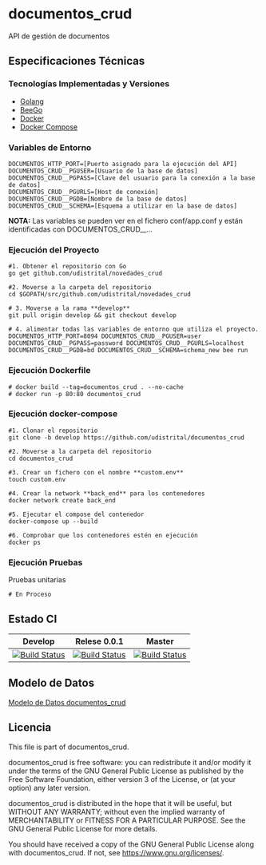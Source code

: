 # documentos_crud
API de gestión de documentos

## Especificaciones Técnicas

### Tecnologías Implementadas y Versiones
* [Golang](https://github.com/udistrital/introduccion_oas/blob/master/instalacion_de_herramientas/golang.md)
* [BeeGo](https://github.com/udistrital/introduccion_oas/blob/master/instalacion_de_herramientas/beego.md)
* [Docker](https://docs.docker.com/engine/install/ubuntu/)
* [Docker Compose](https://docs.docker.com/compose/)

### Variables de Entorno
```shell
DOCUMENTOS_HTTP_PORT=[Puerto asignado para la ejecución del API]
DOCUMENTOS_CRUD__PGUSER=[Usuario de la base de datos]
DOCUMENTOS_CRUD__PGPASS=[Clave del usuario para la conexión a la base de datos]
DOCUMENTOS_CRUD__PGURLS=[Host de conexión]
DOCUMENTOS_CRUD__PGDB=[Nombre de la base de datos]
DOCUMENTOS_CRUD__SCHEMA=[Esquema a utilizar en la base de datos]
```
**NOTA:** Las variables se pueden ver en el fichero conf/app.conf y están identificadas con DOCUMENTOS_CRUD__...

### Ejecución del Proyecto
```shell
#1. Obtener el repositorio con Go
go get github.com/udistrital/novedades_crud

#2. Moverse a la carpeta del repositorio
cd $GOPATH/src/github.com/udistrital/novedades_crud

# 3. Moverse a la rama **develop**
git pull origin develop && git checkout develop

# 4. alimentar todas las variables de entorno que utiliza el proyecto.
DOCUMENTOS_HTTP_PORT=8094 DOCUMENTOS_CRUD__PGUSER=user DOCUMENTOS_CRUD__PGPASS=password DOCUMENTOS_CRUD__PGURLS=localhost DOCUMENTOS_CRUD__PGDB=bd DOCUMENTOS_CRUD__SCHEMA=schema_new bee run
```

### Ejecución Dockerfile
```shell
# docker build --tag=documentos_crud . --no-cache
# docker run -p 80:80 documentos_crud
```

### Ejecución docker-compose
```shell
#1. Clonar el repositorio
git clone -b develop https://github.com/udistrital/documentos_crud

#2. Moverse a la carpeta del repositorio
cd documentos_crud

#3. Crear un fichero con el nombre **custom.env**
touch custom.env

#4. Crear la network **back_end** para los contenedores
docker network create back_end

#5. Ejecutar el compose del contenedor
docker-compose up --build

#6. Comprobar que los contenedores estén en ejecución
docker ps
```

### Ejecución Pruebas

Pruebas unitarias
```shell
# En Proceso
```
## Estado CI

| Develop | Relese 0.0.1 | Master |
| -- | -- | -- |
| [![Build Status](https://hubci.portaloas.udistrital.edu.co/api/badges/udistrital/documentos_crud/status.svg?ref=refs/heads/develop)](https://hubci.portaloas.udistrital.edu.co/udistrital/documentos_crud) | [![Build Status](https://hubci.portaloas.udistrital.edu.co/api/badges/udistrital/documentos_crud/status.svg?ref=refs/heads/release/0.0.1)](https://hubci.portaloas.udistrital.edu.co/udistrital/documentos_crud) | [![Build Status](https://hubci.portaloas.udistrital.edu.co/api/badges/udistrital/documentos_crud/status.svg)](https://hubci.portaloas.udistrital.edu.co/udistrital/documentos_crud) |


## Modelo de Datos
[Modelo de Datos documentos_crud](https://github.com/planesticud/documentos_crud/blob/develop/modelo_documentos_crud.png)

## Licencia

This file is part of documentos_crud.

documentos_crud is free software: you can redistribute it and/or modify it under the terms of the GNU General Public License as published by the Free Software Foundation, either version 3 of the License, or (at your option) any later version.

documentos_crud is distributed in the hope that it will be useful, but WITHOUT ANY WARRANTY; without even the implied warranty of MERCHANTABILITY or FITNESS FOR A PARTICULAR PURPOSE. See the GNU General Public License for more details.

You should have received a copy of the GNU General Public License along with documentos_crud. If not, see https://www.gnu.org/licenses/.
